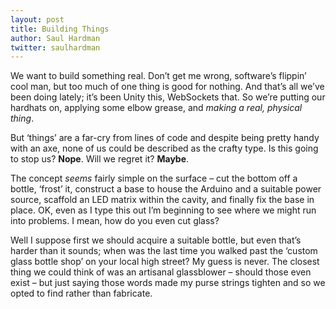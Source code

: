 ```yaml
---
layout: post
title: Building Things
author: Saul Hardman
twitter: saulhardman
---
```


We want to build something real. Don’t get me wrong, software’s flippin’ cool man, but too much of one thing is good for nothing. And that’s all we’ve been doing lately; it’s been Unity this, WebSockets that. So we’re putting our hardhats on, applying some elbow grease, and *making a real, physical thing*.

But ‘things’ are a far-cry from lines of code and despite being pretty handy with an axe, none of us could be described as the crafty type. Is this going to stop us? **Nope**. Will we regret it? **Maybe**.

The concept *seems* fairly simple on the surface – cut the bottom off a bottle, ‘frost’ it, construct a base to house the Arduino and a suitable power source, scaffold an LED matrix within the cavity, and finally fix the base in place. OK, even as I type this out I’m beginning to see where we might run into problems. I mean, how do you even cut glass?

Well I suppose first we should acquire a suitable bottle, but even that’s harder than it sounds; when was the last time you walked past the ‘custom glass bottle shop’ on your local high street? My guess is never. The closest thing we could think of was an artisanal glassblower – should those even exist – but just saying those words made my purse strings tighten and so we opted to find rather than fabricate.
